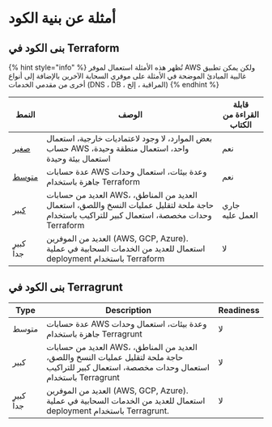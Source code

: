 # أمثلة عن بنية الكود

## بنى الكود في Terraform

{% hint style="info" %}
تُظهر هذه الأمثلة استعمال لموفر AWS ولكن يمكن تطبيق غالبية المبادئ الموضحة في الأمثلة على موفري السحابة الآخرين بالإضافة إلى أنواع أخرى من مقدمي الخدمات (DNS ، DB ، المراقبة ، إلخ)
{% endhint %}

| النمط                                                         | الوصف                                                                                                                                        | قابلة القراءة من الكتاب |
| ------------------------------------------------------------- | -------------------------------------------------------------------------------------------------------------------------------------------- | ----------------------- |
| [صغير](terraform/small-size-infrastructure.md)                | بعض الموارد، لا وجود لاعتماديات خارجية، استعمال حساب AWS واحد، استعمال منطقة وحيدة، استعمال بيئة وحيدة                                       | نعم                     |
| [متوسط](terraform/medium-size-infrastructure.md)              | عدة حسابات AWS وعدة بيئات، استعمال وحدات جاهزة  باستخدام Terraform                                                                           | نعم                     |
| [كبير](terraform/large-size-infrastructure-with-terraform.md) | العديد من حسابات AWS، العديد من المناطق، حاجة ملحة لتقليل عمليات النسخ واللصق، استعمال وحدات مخصصة، استعمال كبير للتراكيب باستخدام Terraform | جاري العمل عليه         |
| كبير جداً                                                     | العديد من الموفرين (AWS, GCP, Azure). استعمال للعديد من الخدمات السحابية في عملية deployment باستخدام Terraform                              | لا                      |

## بنى الكود في Terragrunt

| Type      | Description                                                                                                                                   | Readiness |
| --------- | --------------------------------------------------------------------------------------------------------------------------------------------- | --------- |
| متوسط     | عدة حسابات AWS وعدة بيئات، استعمال وحدات جاهزة  باستخدام Terragrunt                                                                           | لا        |
| كبير      | العديد من حسابات AWS، العديد من المناطق، حاجة ملحة لتقليل عمليات النسخ واللصق، استعمال وحدات مخصصة، استعمال كبير للتراكيب باستخدام Terragrunt | لا        |
| كبير جداً | العديد من الموفرين (AWS, GCP, Azure). استعمال للعديد من الخدمات السحابية في عملية deployment باستخدام Terragrunt.                             | لا        |
